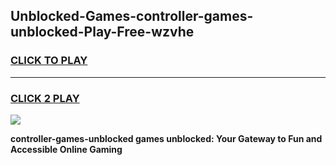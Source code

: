 
## Unblocked-Games-controller-games-unblocked-Play-Free-wzvhe
<h3>
<a href="https://premium76.site?title=controller-games-unblocked&ref=23A">CLICK TO PLAY</a></h3>
<hr>

<h3>
<a href="https://premium76.site?title=controller-games-unblocked&ref=23A">CLICK 2 PLAY</a>
  
</h3>

<a href="https://premium76.site?title=controller-games-unblocked&ref=23A"><img src="https://clearcache.store/games.png"></a>


**controller-games-unblocked games unblocked: Your Gateway to Fun and Accessible Online Gaming**
